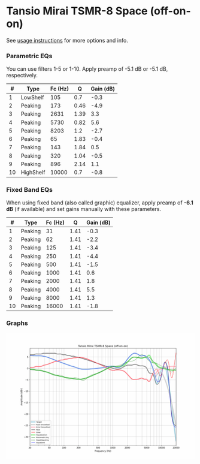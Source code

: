 # Tansio Mirai TSMR-8 Space (off-on-on)
See [usage instructions](https://github.com/jaakkopasanen/AutoEq#usage) for more options and info.

### Parametric EQs
You can use filters 1-5 or 1-10. Apply preamp of -5.1 dB or -5.1 dB, respectively.

|   # | Type      |   Fc (Hz) |    Q |   Gain (dB) |
|-----|-----------|-----------|------|-------------|
|   1 | LowShelf  |       105 | 0.7  |        -0.3 |
|   2 | Peaking   |       173 | 0.46 |        -4.9 |
|   3 | Peaking   |      2631 | 1.39 |         3.3 |
|   4 | Peaking   |      5730 | 0.82 |         5.6 |
|   5 | Peaking   |      8203 | 1.2  |        -2.7 |
|   6 | Peaking   |        65 | 1.83 |        -0.4 |
|   7 | Peaking   |       143 | 1.84 |         0.5 |
|   8 | Peaking   |       320 | 1.04 |        -0.5 |
|   9 | Peaking   |       896 | 2.14 |         1.1 |
|  10 | HighShelf |     10000 | 0.7  |        -0.8 |

### Fixed Band EQs
When using fixed band (also called graphic) equalizer, apply preamp of **-6.1 dB** (if available) and set gains manually with these parameters.

|   # | Type    |   Fc (Hz) |    Q |   Gain (dB) |
|-----|---------|-----------|------|-------------|
|   1 | Peaking |        31 | 1.41 |        -0.3 |
|   2 | Peaking |        62 | 1.41 |        -2.2 |
|   3 | Peaking |       125 | 1.41 |        -3.4 |
|   4 | Peaking |       250 | 1.41 |        -4.4 |
|   5 | Peaking |       500 | 1.41 |        -1.5 |
|   6 | Peaking |      1000 | 1.41 |         0.6 |
|   7 | Peaking |      2000 | 1.41 |         1.8 |
|   8 | Peaking |      4000 | 1.41 |         5.5 |
|   9 | Peaking |      8000 | 1.41 |         1.3 |
|  10 | Peaking |     16000 | 1.41 |        -1.8 |

### Graphs
![](./Tansio%20Mirai%20TSMR-8%20Space%20(off-on-on).png)

